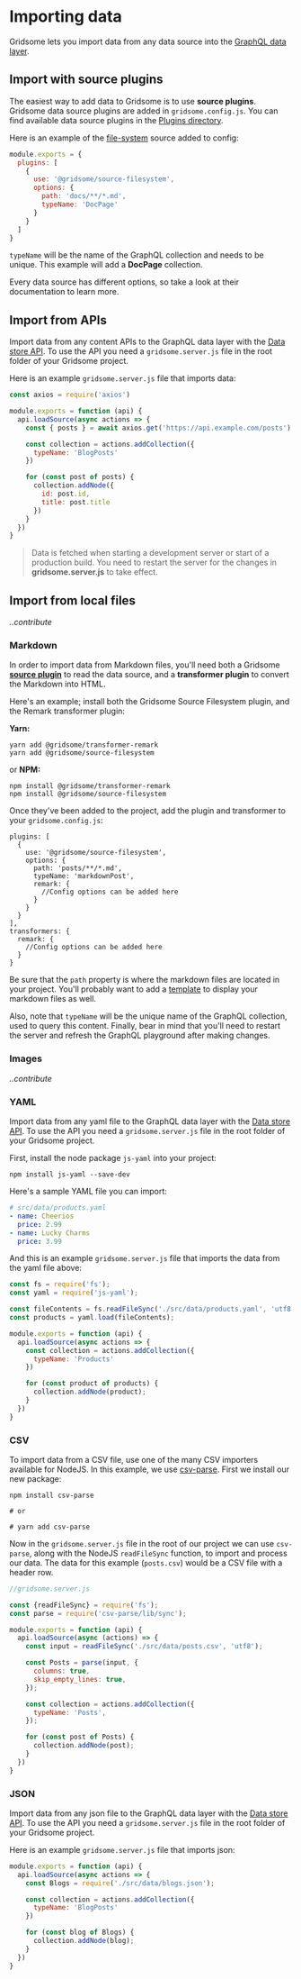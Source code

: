 # Importing data

Gridsome lets you import data from any data source into the [GraphQL data layer](/docs/data-layer/).

## Import with source plugins

The easiest way to add data to Gridsome is to use **source plugins**. Gridsome data source plugins are added in `gridsome.config.js`. You can find available data source plugins in the [Plugins directory](/plugins).

Here is an example of the [file-system](/plugins/@gridsome/source-filesystem) source added to config:

```js
module.exports = {
  plugins: [
    {
      use: '@gridsome/source-filesystem',
      options: {
        path: 'docs/**/*.md',
        typeName: 'DocPage'
      }
    }
  ]
}
```

`typeName` will be the name of the GraphQL collection and needs to be unique. This example will add a **DocPage** collection.

Every data source has different options, so take a look at their documentation to learn more.

## Import from APIs

Import data from any content APIs to the GraphQL data layer with the [Data store API](/docs/data-store-api/). To use the API you need a `gridsome.server.js` file in the root folder of your Gridsome project.

Here is an example `gridsome.server.js` file that imports data:

```js
const axios = require('axios')

module.exports = function (api) {
  api.loadSource(async actions => {
    const { posts } = await axios.get('https://api.example.com/posts')

    const collection = actions.addCollection({
      typeName: 'BlogPosts'
    })

    for (const post of posts) {
      collection.addNode({
        id: post.id,
        title: post.title
      })
    }
  })
}
```

> Data is fetched when starting a development server or start of a production build. You need to restart the server for the changes in **gridsome.server.js** to take effect.

## Import from local files

*..contribute*


### Markdown

In order to import data from Markdown files, you'll need both a Gridsome [**source plugin**](https://gridsome.org/plugins/) to read the data source, and a **transformer plugin** to convert the Markdown into HTML.

Here's an example; install both the Gridsome Source Filesystem plugin, and the Remark transformer plugin:

**Yarn:**

```
yarn add @gridsome/transformer-remark
yarn add @gridsome/source-filesystem
```

or **NPM:**

```
npm install @gridsome/transformer-remark
npm install @gridsome/source-filesystem
```

Once they've been added to the project, add the plugin and transformer to your `gridsome.config.js`:

```
plugins: [
  {
    use: '@gridsome/source-filesystem',
    options: {
      path: 'posts/**/*.md',
      typeName: 'markdownPost',
      remark: {
        //Config options can be added here
      }
    }
  }
],
transformers: {
  remark: {
    //Config options can be added here
  }
}
```

Be sure that the `path` property is where the markdown files are located in your project. You'll probably want to add a [template](https://gridsome.org/docs/templates/) to display your markdown files as well.

Also, note that `typeName` will be the unique name of the GraphQL collection, used to query this content. Finally, bear in mind that you'll need to restart the server and refresh the GraphQL playground after making changes.


### Images

*..contribute*

### YAML

Import data from any yaml file to the GraphQL data layer with the [Data store API](/docs/data-store-api/). To use the API you need a `gridsome.server.js` file in the root folder of your Gridsome project.

First, install the node package `js-yaml` into your project:

```shell
npm install js-yaml --save-dev
```

Here's a sample YAML file you can import:

```yaml
# src/data/products.yaml
- name: Cheerios
  price: 2.99
- name: Lucky Charms
  price: 3.99
```

And this is an example `gridsome.server.js` file that imports the data from the yaml file above:

```js
const fs = require('fs');
const yaml = require('js-yaml');

const fileContents = fs.readFileSync('./src/data/products.yaml', 'utf8');
const products = yaml.load(fileContents);

module.exports = function (api) {
  api.loadSource(async actions => {
    const collection = actions.addCollection({
      typeName: 'Products'
    })

    for (const product of products) {
      collection.addNode(product);
    }
  })
}
```

### CSV

To import data from a CSV file, use one of the many CSV importers available for NodeJS. In this example, we use [csv-parse](https://www.npmjs.com/package/csv-parse). First we install our new package:

```shell
npm install csv-parse

# or

# yarn add csv-parse
```

Now in the `gridsome.server.js` file in the root of our project we can use `csv-parse`, along with the NodeJS `readFileSync` function, to import and process our data. The data for this example (`posts.csv`) would be a CSV file with a header row.

```js
//gridsome.server.js

const {readFileSync} = require('fs');
const parse = require('csv-parse/lib/sync');

module.exports = function (api) {
  api.loadSource(async (actions) => {
    const input = readFileSync('./src/data/posts.csv', 'utf8');

    const Posts = parse(input, {
      columns: true,
      skip_empty_lines: true,
    });

    const collection = actions.addCollection({
      typeName: 'Posts',
    });

    for (const post of Posts) {
      collection.addNode(post);
    }
  })
}
```

### JSON

Import data from any json file to the GraphQL data layer with the [Data store API](/docs/data-store-api/). To use the API you need a `gridsome.server.js` file in the root folder of your Gridsome project.

Here is an example `gridsome.server.js` file that imports json:

```js
module.exports = function (api) {
  api.loadSource(async actions => {
    const Blogs = require('./src/data/blogs.json');

    const collection = actions.addCollection({
      typeName: 'BlogPosts'
    })

    for (const blog of Blogs) {
      collection.addNode(blog);
    }
  })
}
```
